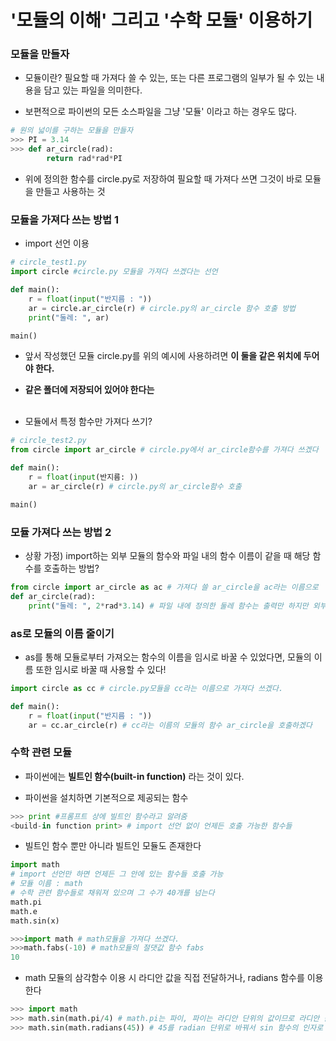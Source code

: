 # '모듈의 이해' 그리고 '수학 모듈' 이용하기

### 모듈을 만들자

-   모듈이란? 필요할 때 가져다 쓸 수 있는, 또는 다른 프로그램의 일부가 될 수 있는 내용을 담고 있는 파일을 의미한다.

-   보편적으로 파이썬의 모든 소스파일을 그냥 '모듈' 이라고 하는 경우도 많다.

```python
# 원의 넓이를 구하는 모듈을 만들자
>>> PI = 3.14
>>> def ar_circle(rad):
        return rad*rad*PI
```

-   위에 정의한 함수를 circle.py로 저장하여 필요할 때 가져다 쓰면 그것이 바로 모듈을 만들고 사용하는 것

### 모듈을 가져다 쓰는 방법 1

-   import 선언 이용

```python
# circle_test1.py
import circle #circle.py 모듈을 가져다 쓰겠다는 선언

def main():
    r = float(input("반지름 : "))
    ar = circle.ar_circle(r) # circle.py의 ar_circle 함수 호출 방법
    print("둘레: ", ar)

main()
```

-   앞서 작성했던 모듈 circle.py를 위의 예시에 사용하려면 **이 둘을 같은 위치에 두어야 한다.**

-   **같은 폴더에 저장되어 있어야 한다는**</br></br>

-   모듈에서 특정 함수만 가져다 쓰기?

```python
# circle_test2.py
from circle import ar_circle # circle.py에서 ar_circle함수를 가져다 쓰겠다

def main():
    r = float(input(반지름: ))
    ar = ar_circle(r) # circle.py의 ar_circle함수 호출

main()
```

### 모듈 가져다 쓰는 방법 2

-   상황 가정) import하는 외부 모듈의 함수와 파일 내의 함수 이름이 같을 때 해당 함수를 호출하는 방법?

```python
from circle import ar_circle as ac # 가져다 쓸 ar_circle을 ac라는 이름으로
def ar_circle(rad):
    print("둘레: ", 2*rad*3.14) # 파일 내에 정의한 둘레 함수는 출력만 하지만 외부 모듈의 함수는 값을 반환 => 이름이 겹치므로 from ~ as로 수정!

```

### as로 모듈의 이름 줄이기

-   as를 통해 모듈로부터 가져오는 함수의 이름을 임시로 바꿀 수 있었다면, 모듈의 이름 또한 임시로 바꿀 때 사용할 수 있다!

```python
import circle as cc # circle.py모듈을 cc라는 이름으로 가져다 쓰겠다.

def main():
    r = float(input("반지름 : "))
    ar = cc.ar_circle(r) # cc라는 이름의 모듈의 함수 ar_circle을 호출하겠다
```

### 수학 관련 모듈

-   파이썬에는 **빌트인 함수(built-in function)** 라는 것이 있다.

-   파이썬을 설치하면 기본적으로 제공되는 함수

```python
>>> print #프롬프트 상에 빌트인 함수라고 알려줌
<build-in function print> # import 선언 없이 언제든 호출 가능한 함수들
```

-   빌트인 함수 뿐만 아니라 빌트인 모듈도 존재한다

```python
import math
# import 선언만 하면 언제든 그 안에 있는 함수들 호출 가능
# 모듈 이름 : math
# 수학 관련 함수들로 채워져 있으며 그 수가 40개를 넘는다
math.pi
math.e
math.sin(x)
```

```python
>>>import math # math모듈을 가져다 쓰겠다.
>>>math.fabs(-10) # math모듈의 절댓값 함수 fabs
10
```

-   math 모듈의 삼각함수 이용 시 라디안 값을 직접 전달하거나, radians 함수를 이용한다

```python
>>> import math
>>> math.sin(math.pi/4) # math.pi는 파이, 파이는 라디안 단위의 값이므로 라디안 값을 직접 전달하는 셈
>>> math.sin(math.radians(45)) # 45를 radian 단위로 바꿔서 sin 함수의 인자로 전달
```
